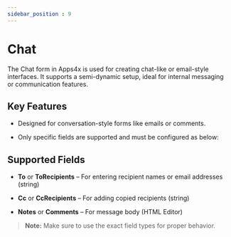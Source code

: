 ```yaml
---
sidebar_position : 9
---
```


# Chat

The Chat form in Apps4x is used for creating chat-like or email-style interfaces. It supports a semi-dynamic setup, ideal for internal messaging or communication features.

## Key Features

  - Designed for conversation-style forms like emails or comments.

  - Only specific fields are supported and must be configured as below:

## Supported Fields

  - **To** or **ToRecipients** – For entering recipient names or email addresses (string)

  - **Cc** or **CcRecipients** – For adding copied recipients (string)

  - **Notes** or **Comments** – For message body (HTML Editor)

> **Note:** Make sure to use the exact field types for proper behavior.